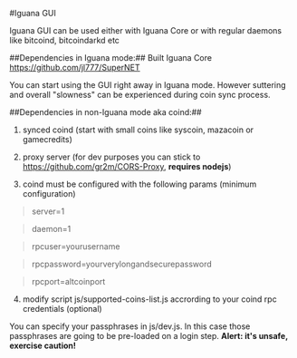 #Iguana GUI

Iguana GUI can be used either with Iguana Core or with regular daemons like bitcoind, bitcoindarkd etc

##Dependencies in Iguana mode:##
Built Iguana Core https://github.com/jl777/SuperNET

You can start using the GUI right away in Iguana mode. However suttering and overall "slowness" can be experienced during coin sync process.

##Dependencies in non-Iguana mode aka coind:##
1) synced coind (start with small coins like syscoin, mazacoin or gamecredits)

2) proxy server (for dev purposes you can stick to https://github.com/gr2m/CORS-Proxy, **requires nodejs**)

3) coind must be configured with the following params (minimum configuration)

>server=1

>daemon=1

>rpcuser=yourusername

>rpcpassword=yourverylongandsecurepassword

>rpcport=altcoinport

4) modify script js/supported-coins-list.js accrording to your coind rpc credentials (optional)

You can specify your passphrases in js/dev.js. In this case those passphrases are going to be pre-loaded on a login step.
**Alert: it's unsafe, exercise caution!**
